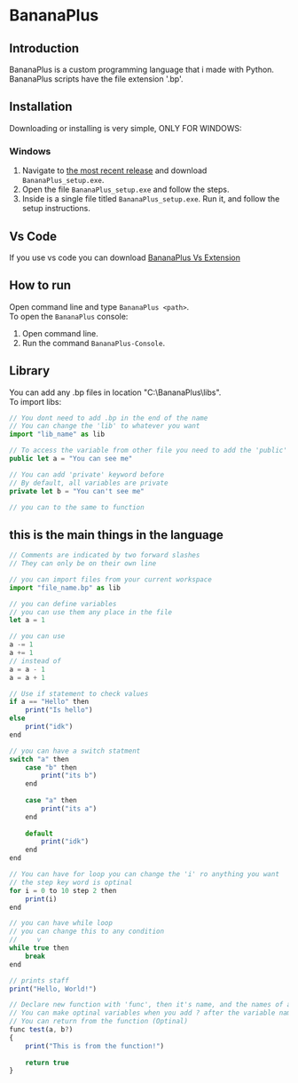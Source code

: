 # BananaPlus

## Introduction
BananaPlus is a custom programming language that i made with Python. BananaPlus scripts have the file extension '.bp'.

## Installation
Downloading or installing is very simple, ONLY FOR WINDOWS:
### Windows
1. Navigate to [the most recent release](https://github.com/pronoob742/BananaPlus/releases) and download `BananaPlus_setup.exe`.
2. Open the file `BananaPlus_setup.exe` and follow the steps.
3. Inside is a single file titled `BananaPlus_setup.exe`. Run it, and follow the setup instructions.

## Vs Code
If you use vs code you can download [BananaPlus Vs Extension](https://marketplace.visualstudio.com/items?itemName=ImBanana.bananaplus)

##  How to run
Open command line and type `BananaPlus <path>`.<br>
To open the `BananaPlus` console:
1. Open command line.
2. Run the command `BananaPlus-Console`.

## Library
You can add any .bp files in location "C:\BananaPlus\libs".<br>
To import libs:
```js
// You dont need to add .bp in the end of the name
// You can change the 'lib' to whatever you want
import "lib_name" as lib

// To access the variable from other file you need to add the 'public' keyword
public let a = "You can see me"

// You can add 'private' keyword before
// By default, all variables are private
private let b = "You can't see me"

// you can to the same to function
```

## this is the main things in the language
```js
// Comments are indicated by two forward slashes
// They can only be on their own line

// you can import files from your current workspace
import "file_name.bp" as lib

// you can define variables
// you can use them any place in the file
let a = 1

// you can use
a -= 1
a += 1
// instead of
a = a - 1
a = a + 1

// Use if statement to check values
if a == "Hello" then
    print("Is hello")
else
    print("idk")
end

// you can have a switch statment
switch "a" then
    case "b" then
        print("its b")
    end
  
    case "a" then
        print("its a")
    end
  
    default
        print("idk")
    end
end

// You can have for loop you can change the 'i' ro anything you want
// the step key word is optinal
for i = 0 to 10 step 2 then
    print(i)
end

// you can have while loop
// you can change this to any condition
//     v
while true then
    break
end

// prints staff
print("Hello, World!")

// Declare new function with 'func', then it's name, and the names of any input variables.
// You can make optinal variables when you add ? after the variable name
// You can return from the function (Optinal)
func test(a, b?)
{
    print("This is from the function!")
    
    return true
}
```
